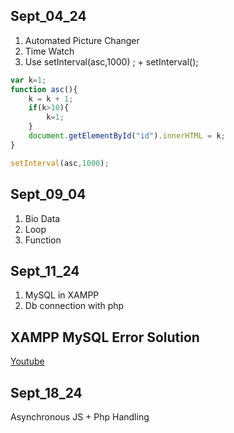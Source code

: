 ## Sept_04_24
1. Automated Picture Changer
2. Time Watch
3. Use setInterval(asc,1000) ; + setInterval();

```js
var k=1;
function asc(){
    k = k + 1;
    if(k>10){
        k=1;
    }
    document.getElementById("id").innerHTML = k;
}

setInterval(asc,1000);
```

## Sept_09_04
1. Bio Data
2. Loop
3. Function

## Sept_11_24
1. MySQL in XAMPP
2. Db connection with php

## XAMPP MySQL Error Solution
[Youtube](https://www.youtube.com/watch?v=KZrjoKRUkZg)

 
## Sept_18_24
Asynchronous JS + Php Handling
